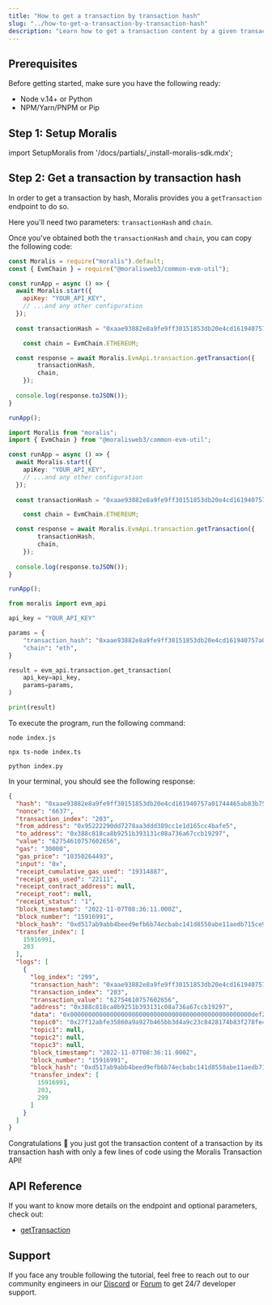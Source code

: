 ```yaml
---
title: "How to get a transaction by transaction hash"
slug: "../how-to-get-a-transaction-by-transaction-hash"
description: "Learn how to get a transaction content by a given transaction hash with Moralis Transaction API."
---
```

## Prerequisites

Before getting started, make sure you have the following ready:

- Node v.14+ or Python
- NPM/Yarn/PNPM or Pip

## Step 1: Setup Moralis

import SetupMoralis from '/docs/partials/_install-moralis-sdk.mdx';

<SetupMoralis node="moralis @moralisweb3/common-evm-util" python="moralis" />

## Step 2: Get a transaction by transaction hash

In order to get a transaction by hash, Moralis provides you a `getTransaction` endpoint to do so.

Here you'll need two parameters: `transactionHash` and `chain`.

Once you've obtained both the `transactionHash` and `chain`, you can copy the following code:

```javascript index.js
const Moralis = require("moralis").default;
const { EvmChain } = require("@moralisweb3/common-evm-util");

const runApp = async () => {
  await Moralis.start({
    apiKey: "YOUR_API_KEY",
    // ...and any other configuration
  });
  
  const transactionHash = "0xaae93882e8a9fe9ff30151853db20e4cd161940757a01744465ab83b751c5875";

	const chain = EvmChain.ETHEREUM;

  const response = await Moralis.EvmApi.transaction.getTransaction({
    	transactionHash,
    	chain,
	});
  
  console.log(response.toJSON());
}

runApp();
```
```typescript index.ts
import Moralis from "moralis";
import { EvmChain } from "@moralisweb3/common-evm-util";

const runApp = async () => {
  await Moralis.start({
    apiKey: "YOUR_API_KEY",
    // ...and any other configuration
  });
  
  const transactionHash = "0xaae93882e8a9fe9ff30151853db20e4cd161940757a01744465ab83b751c5875";

	const chain = EvmChain.ETHEREUM;

  const response = await Moralis.EvmApi.transaction.getTransaction({
    	transactionHash,
    	chain,
	});
  
  console.log(response.toJSON());
}

runApp();
```
```python index.py
from moralis import evm_api

api_key = "YOUR_API_KEY"

params = {
    "transaction_hash": "0xaae93882e8a9fe9ff30151853db20e4cd161940757a01744465ab83b751c5875", 
    "chain": "eth", 
}

result = evm_api.transaction.get_transaction(
    api_key=api_key,
    params=params,
)

print(result)
```



To execute the program, run the following command:

```shell Shell (JavaScript)
node index.js
```
```Text Shell (TypeScript)
npx ts-node index.ts
```
```Text Shell (Python)
python index.py
```



In your terminal, you should see the following response:

```json
{
  "hash": "0xaae93882e8a9fe9ff30151853db20e4cd161940757a01744465ab83b751c5875",
  "nonce": "6637",
  "transaction_index": "203",
  "from_address": "0x95222290dd7278aa3ddd389cc1e1d165cc4bafe5",
  "to_address": "0x388c818ca8b9251b393131c08a736a67ccb19297",
  "value": "62754610757602656",
  "gas": "30000",
  "gas_price": "10350264493",
  "input": "0x",
  "receipt_cumulative_gas_used": "19314887",
  "receipt_gas_used": "22111",
  "receipt_contract_address": null,
  "receipt_root": null,
  "receipt_status": "1",
  "block_timestamp": "2022-11-07T08:36:11.000Z",
  "block_number": "15916991",
  "block_hash": "0xd517ab9abb4beed9efb6b74ecbabc141d8550abe11aedb715ce9d133dcb32c9b",
  "transfer_index": [
    15916991,
    203
  ],
  "logs": [
    {
      "log_index": "299",
      "transaction_hash": "0xaae93882e8a9fe9ff30151853db20e4cd161940757a01744465ab83b751c5875",
      "transaction_index": "203",
      "transaction_value": "62754610757602656",
      "address": "0x388c818ca8b9251b393131c08a736a67ccb19297",
      "data": "0x00000000000000000000000000000000000000000000000000def2fc6a398d60",
      "topic0": "0x27f12abfe35860a9a927b465bb3d4a9c23c8428174b83f278fe45ed7b4da2662",
      "topic1": null,
      "topic2": null,
      "topic3": null,
      "block_timestamp": "2022-11-07T08:36:11.000Z",
      "block_number": "15916991",
      "block_hash": "0xd517ab9abb4beed9efb6b74ecbabc141d8550abe11aedb715ce9d133dcb32c9b",
      "transfer_index": [
        15916991,
        203,
        299
      ]
    }
  ]
}
```



Congratulations 🥳 you just got the transaction content of a transaction by its transaction hash with only a few lines of code using the Moralis Transaction API!

## API Reference

If you want to know more details on the endpoint and optional parameters, check out:

- [getTransaction](https://docs.moralis.io/reference/gettransaction)

## Support

If you face any trouble following the tutorial, feel free to reach out to our community engineers in our [Discord](https://moralis.io/discord) or [Forum](https://forum.moralis.io) to get 24/7 developer support.